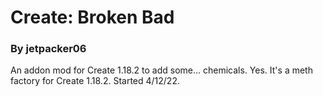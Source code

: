 # Create: Broken Bad
<h3>By jetpacker06 </h3>
An addon mod for Create 1.18.2 to add some... chemicals.  
Yes. It's a meth factory for Create 1.18.2.   
Started 4/12/22.
